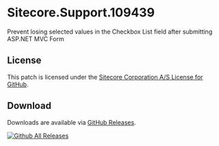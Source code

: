 # Sitecore.Support.109439
Prevent losing selected values in the Checkbox List field  after submitting ASP.NET MVC Form

## License  
This patch is licensed under the [Sitecore Corporation A/S License for GitHub](https://github.com/sitecoresupport/Sitecore.Support.109439/blob/master/LICENSE).  

## Download  
Downloads are available via [GitHub Releases](https://github.com/sitecoresupport/Sitecore.Support.109439/releases).  

[![Github All Releases](https://img.shields.io/github/downloads/SitecoreSupport/Sitecore.Support.109439/total.svg)](https://github.com/SitecoreSupport/Sitecore.Support.109439/releases)
